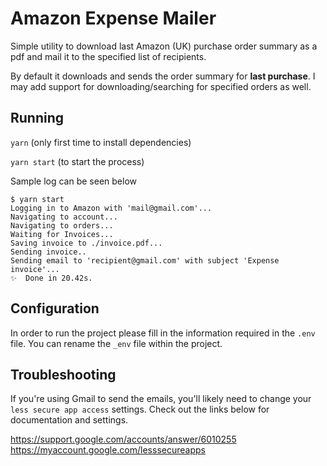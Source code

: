 # Amazon Expense Mailer

Simple utility to download last Amazon (UK) purchase order summary as a pdf and mail it to the specified list of recipients.

By default it downloads and sends the order summary for **last purchase**. I may add support for downloading/searching for specified orders as well.

## Running

`yarn` (only first time to install dependencies)

`yarn start` (to start the process)

Sample log can be seen below

```
$ yarn start
Logging in to Amazon with 'mail@gmail.com'...
Navigating to account...
Navigating to orders...
Waiting for Invoices...
Saving invoice to ./invoice.pdf...
Sending invoice..
Sending email to 'recipient@gmail.com' with subject 'Expense invoice'...
✨  Done in 20.42s.
```

## Configuration

In order to run the project please fill in the information required in the `.env` file. You can rename the `_env` file within the project.

## Troubleshooting

If you're using Gmail to send the emails, you'll likely need to change your `less secure app access` settings. Check out the links below for documentation and settings.

https://support.google.com/accounts/answer/6010255
https://myaccount.google.com/lesssecureapps
